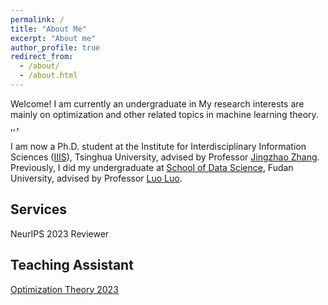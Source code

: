 ```yaml
---
permalink: /
title: "About Me"
excerpt: "About me"
author_profile: true
redirect_from: 
  - /about/
  - /about.html
---
```


Welcome! I am currently an undergraduate in 
My research interests are mainly on optimization and other related topics in machine learning theory.
,,，

I am now a Ph.D. student at the Institute for Interdisciplinary Information Sciences ([IIIS](https://iiis.tsinghua.edu.cn/about/)), Tsinghua University, advised by Professor [Jingzhao Zhang](https://scholar.google.com/citations?user=8NudxYsAAAAJ&hl=en&oi=ao). Previously, I did my undergraduate at [School of Data Science](http://www.sds.fudan.edu.cn), Fudan University, advised by Professor [Luo Luo](https://luoluo-sds.github.io). 

## Services

NeurIPS 2023 Reviewer

## Teaching Assistant
[Optimization Theory 2023](https://luoluo-sds.github.io/teaching/data620020.html) 

